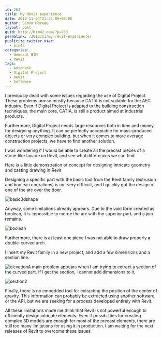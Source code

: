 ```yaml
---
id: 263
title: My Revit experience
date: 2012-11-04T21:34:00+00:00
author: Simon Moreau
layout: post
guid: http://bim42.com/?p=263
permalink: /2012/11/my-revit-experience/
publicize_twitter_user:
  - bim42
categories:
  - General BIM
  - Revit
tags:
  - Autodesk
  - Digital Project
  - Revit
  - Software
---
```

I previously dealt with some issues regarding the use of Digital Project. These problems arrose mostly because CATIA is not suitable for the AEC industry. Even if Digital Project is adapted to the building construction techniques, the main core, CATIA, is still a product aimed at industrial products.

Furthermore, Digital Project needs large resources both in time and money for designing anything. It can be perfectly acceptable for mass-produced objects or very complex building, but when it comes to more average construction projects, we have to find another solution.

I was wondering if I would be able to create all the precast pieces of a stone-like facade on Revit, and see what differences we can find.

Here is a little demonstration of concept for designing intricate geometry and casting drawing in Revit

Designing a specific part with the basic tool from the Revit family (extrusion and boolean operations) is not very difficult, and I quickly got the design of one of the arc over the door.

![basic3dshape](http://bim42.com/wp-content/uploads/2012/11/basic3dshape.png)

Anyway, some limitations already appears. Due to the void form created as boolean, it is impossible to merge the arc with the superior part, and a join remains.

![boolean](http://bim42.com/wp-content/uploads/2012/11/boolean.png)

Furthermore, there is at least one piece I was not able to draw properly a double-curved arch.

I insert my Revit family in a new project, and add a few dimensions and a section line.

![elevation](http://bim42.com/wp-content/uploads/2012/11/elevation.png)A main problem appears when I am trying to extract a section of the curved part. If I get the section, I cannot add dimensions to it.

![section2](http://bim42.com/wp-content/uploads/2012/11/section2.png)

Finally, there is no embedded tool for extracting the position of the center of gravity. This information can probably be extracted using another software or the API, but we are seeking for a process developed entirely with Revit.

All these limitations made me think that Revit is not powerful enough to efficiently design intricate elements. Even if possibilities for creating complex 3D models are enough for most of the precast elements, there are still too many limitations for using it in production. I am waiting for the next releases of Revit to overcome these issues.